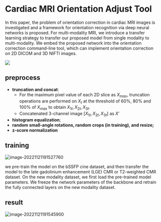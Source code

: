 # Cardiac MRI Orientation Adjust Tool



In this paper, the problem of orientation correction in cardiac MRI images is investigated and a framework for orientation recognition via deep neural networks is proposed. For  multi-modality MRI, we introduce a transfer learning strategy to transfer our proposed model from single modality to multi-modality. We embed the proposed network into the orientation correction command-line tool, which can implement orientation correction on 2D DICOM and 3D NIFTI images. 

![](https://ossjiyaoliu.oss-cn-beijing.aliyuncs.com/uPic/iWQePA.png)

## preprocess

+ **truncation and concat**:
  + For the maximum pixel value of each 2D slice as $X_{max}$,  truncation operations are performed on $X_t$ at the threshold of 60%, 80% and 100% of $X_{max}$ to obtain $X_{1t},X_{2t},X_{3t}$.
  + Concatenated 3-channel image $[X_{1t}, X_{2t}, X_{3t}]$ as $X'$
+ **histogram equalization**;
+ **random small-angle rotations, random crops (in training), and resize;**
+ **z-score normalization**

## training

![image-20221121191527760](https://ossjiyaoliu.oss-cn-beijing.aliyuncs.com/uPic/image-20221121191527760.png)

we pre-train the model on the bSSFP cine dataset, and then transfer the model to the late gadolinium enhancement (LGE) CMR or T2-weighted CMR dataset. On the new modality dataset, we first load the pre-trained model parameters. We freeze the network parameters of the backbone and retrain the fully connected layers on the new modality dataset.

## result

![image-20221121191545900](https://ossjiyaoliu.oss-cn-beijing.aliyuncs.com/uPic/image-20221121191545900.png)



